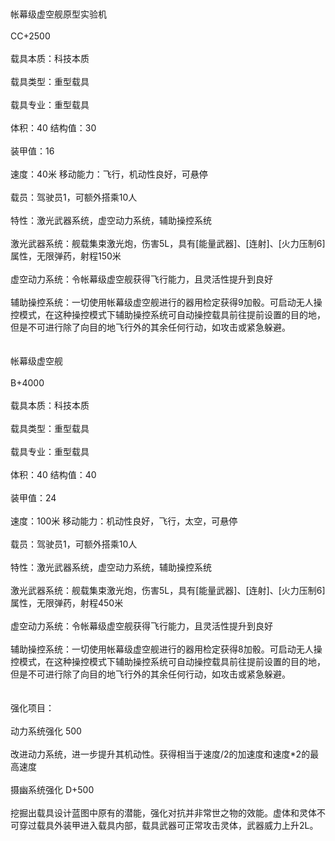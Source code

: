 <title>帐幕级虚空舰</title>
<meta name="GENERATOR" content="WinCHM">
<meta http-equiv="Content-Type" content="text/html; charset=gb2312">
<br>
<br>帐幕级虚空舰原型实验机
<br>
<br>CC+2500
<br>
<br>载具本质：科技本质 
<br>
<br>载具类型：重型载具 
<br>
<br>载具专业：重型载具 
<br>
<br>体积：40 结构值：30 
<br>
<br>装甲值：16
<br>
<br>速度：40米  移动能力：飞行，机动性良好，可悬停 
<br>
<br>载员：驾驶员1，可额外搭乘10人
<br>
<br>特性：激光武器系统，虚空动力系统，辅助操控系统 
<br>
<br>激光武器系统：舰载集束激光炮，伤害5L，具有[能量武器]、[连射]、[火力压制6]属性，无限弹药，射程150米
<br>
<br>虚空动力系统：令帐幕级虚空舰获得飞行能力，且灵活性提升到良好
<br>
<br>辅助操控系统：一切使用帐幕级虚空舰进行的器用检定获得9加骰。可启动无人操控模式，在这种操控模式下辅助操控系统可自动操控载具前往提前设置的目的地，但是不可进行除了向目的地飞行外的其余任何行动，如攻击或紧急躲避。
<br>
<br>
<br>帐幕级虚空舰
<br>
<br>B+4000
<br>
<br>载具本质：科技本质 
<br>
<br>载具类型：重型载具 
<br>
<br>载具专业：重型载具 
<br>
<br>体积：40 结构值：40 
<br>
<br>装甲值：24
<br>
<br>速度：100米  移动能力：机动性良好，飞行，太空，可悬停 
<br>
<br>载员：驾驶员1，可额外搭乘10人
<br>
<br>特性：激光武器系统，虚空动力系统，辅助操控系统 
<br>
<br>激光武器系统：舰载集束激光炮，伤害5L，具有[能量武器]、[连射]、[火力压制6]属性，无限弹药，射程450米
<br>
<br>虚空动力系统：令帐幕级虚空舰获得飞行能力，且灵活性提升到良好
<br>
<br>辅助操控系统：一切使用帐幕级虚空舰进行的器用检定获得8加骰。可启动无人操控模式，在这种操控模式下辅助操控系统可自动操控载具前往提前设置的目的地，但是不可进行除了向目的地飞行外的其余任何行动，如攻击或紧急躲避。
<br>
<br>
<br>强化项目：
<br>
<br>动力系统强化 500
<br>
<br>改进动力系统，进一步提升其机动性。获得相当于速度/2的加速度和速度*2的最高速度
<br>
<br>摄幽系统强化 D+500
<br>
<br>挖掘出载具设计蓝图中原有的潜能，强化对抗并非常世之物的效能。虚体和灵体不可穿过载具外装甲进入载具内部，载具武器可正常攻击灵体，武器威力上升2L。